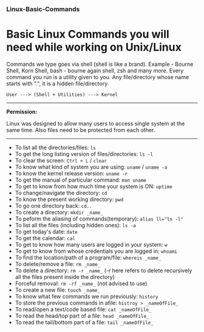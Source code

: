 <h3>Linux-Basic-Commands</h3>

<h1>Basic Linux Commands you will need while working on Unix/Linux</h1>
<p>Commands we type goes via shell (shell is like a brand). Example - Bourne Shell, Korn Shell, bash - bourne again shell, zsh and many more. Every command you run is a utility given to you. Any file/directory whose name starts with ".", it is a hidden file/directory</p>
<code>User ---> (Shell + Utilities) ---> Kernel</code>
<hr>

<strong>Permission:</strong>
<p>Linux was designed to allow many users to access single system at the same time. Also files need to be protected from each other.</p>
<hr>

<ul>
<li>To list all the directories/files: <code>ls</code></li>
<li>To get the long listing version of files/directories: <code>ls -l</code></li>
<li>To clear the screen: <code>Ctrl + L</code> / <code>clear</code></li>
<li>To know what kind of system you are using: <code>uname</code> / <code>uname -a</code></li>
<li>To know the kernel release version: <code>uname -r</code></li>
<li>To get the manual of particular command: <code>man uname</code></li>
<li>To get to know from how much time your system is ON: <code>uptime</code></li>
<li>To change/navigate the directory: <code>cd</code></li>
<li>To know the present working directory: <code>pwd</code></li>
<li>To go one directory back: <code>cd..</code></li>
<li>To create a directory: <code>mkdir _name_</code></li>
<li>To peform the aliasing of commands(temporary): <code>alias ll="ls -l"</code></li>
<li>To list all the files (including hidden ones): <code>ls -a</code></li>
<li>To get today's date: <code>date</code></li>
<li>To get the calendar: <code>cal</code></li>
<li>To get to know how many users are logged in your system: <code>w</code></li>
<li>To get to know from whose credentials you are logged in: <code>whoami</code></li>
<li>To find the location/path of a program/file: <code>whereis _name_</code></li>
<li>To delete/remove a file: <code>rm _name_</code></li>
<li>To delete a directory: <code>rm -r _name_</code> (-r here refers to delete recursively all the files present inside the directory)</li>
<li>Forceful removal: <code>rm -rf _name_</code> (not advised to use)</li>
<li>To create a new file: <code>touch _name_</code></li>
<li>To know what few commands we run previously: <code>history</code></li>
<li>To store the previous commands in afile: <code>histroy > _nameOfFile_</code></li>
<li>To read/open a text/code based file: <code>cat _nameOfFile_</code></li>
<li>To read the head/top part of a file: <code>head _nameOfFile_</code></li>
<li>To read the tail/bottom part of a file: <code>tail _nameOfFile_</code></li>

</ul>
